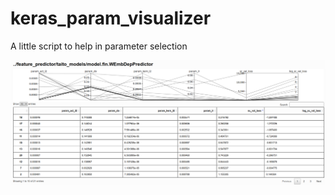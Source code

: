 # keras_param_visualizer
A little script to help in parameter selection

![image](https://github.com/fginter/keras_param_visualizer/blob/master/param_vis_ss.png)
